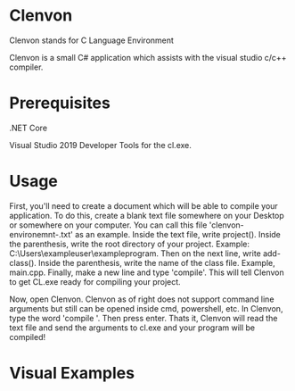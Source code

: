 # Clenvon
Clenvon stands for C Language Environment

Clenvon is a small C# application which assists with the visual studio c/c++ compiler.

# Prerequisites
.NET Core

Visual Studio 2019 Developer Tools for the cl.exe.

# Usage
First, you'll need to create a document which will be able to compile your application. To do this, create a blank text file somewhere on your Desktop or somewhere on your computer. You can call this file 'clenvon-environemnt-<projectname>.txt' as an example. Inside the text file, write project(). Inside the parenthesis, write the root directory of your project. Example: C:\Users\exampleuser\exampleprogram. Then on the next line, write add-class(). Inside the parenthesis, write the name of the class file. Example, main.cpp. Finally, make a new line and type 'compile'. This will tell Clenvon to get CL.exe ready for compiling your project.
  
Now, open Clenvon. Clenvon as of right does not support command line arguments but still can be opened inside cmd, powershell, etc. In Clenvon, type the word 'compile <directory of the text file you just created>'. Then press enter. Thats it, Clenvon will read the text file and send the arguments to cl.exe and your program will be compiled!
  
# Visual Examples
  
